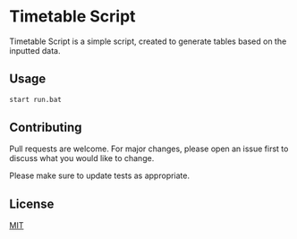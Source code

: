 # Timetable Script

Timetable Script is a simple script, created to generate tables based on the inputted data.

## Usage
```bash
start run.bat
```

## Contributing

Pull requests are welcome. For major changes, please open an issue first
to discuss what you would like to change.

Please make sure to update tests as appropriate.

## License

[MIT](https://choosealicense.com/licenses/mit/)
